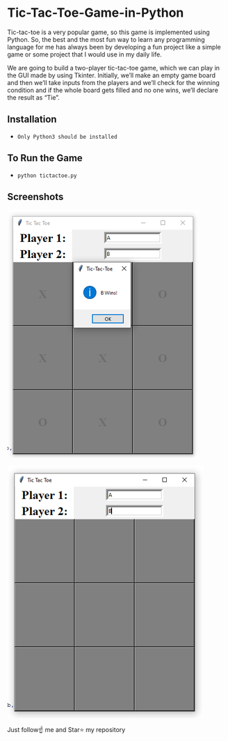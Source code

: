 # Tic-Tac-Toe-Game-in-Python
Tic-tac-toe is a very popular game, so this game is implemented using Python.
So, the best and the most fun way to learn any programming language for me has always been by developing a fun project like a simple game or some project that I would use in my daily life.

We are going to build a two-player tic-tac-toe game, which we can play in the GUI made by using Tkinter. Initially, we’ll make an empty game board and then we’ll take inputs from the players and we’ll check for the winning condition and if the whole board gets filled and no one wins, we’ll declare the result as “Tie”.

## Installation
- `Only Python3 should be installed`

## To Run the Game
- `python tictactoe.py`

## Screenshots
![Image](./1.png)

![Image](./2.png)

Just follow☝️ me and Star⭐ my repository

